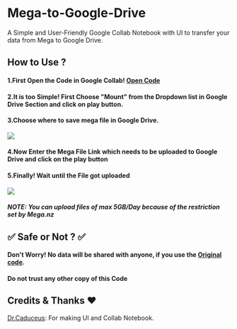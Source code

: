 # Mega-to-Google-Drive
A Simple and User-Friendly Google Collab Notebook with UI to transfer your data from Mega to Google Drive.

## How to Use ?
<h4> 1.First Open the Code in Google Collab! <a href="https://colab.research.google.com/github/TheCaduceus/Mega-to-Google-Drive/blob/main/Mega_downloader.ipynb">Open Code</a> </h4>
<h4> 2.It is too Simple! First Choose "Mount" from the Dropdown list in Google Drive Section and click on play button. </h4>
<h4> 3.Choose where to save mega file in Google Drive. </h4>
<img src="https://github.com/TheCaduceus/Mega-to-Google-Drive/blob/main/img/70.png?raw=true">
<h4> 4.Now Enter the Mega File Link which needs to be uploaded to Google Drive and click on the play button</h4>
<h4> 5.Finally! Wait until the File got uploaded </h4>
<img src="https://github.com/TheCaduceus/Mega-to-Google-Drive/blob/main/img/71.png?raw=true">
<h5> <b><i>NOTE: You can upload files of max 5GB/Day because of the restriction set by Mega.nz</i></b></h5>
<h2>✅ Safe or Not ? ✅</h2>
<h4> Don't Worry! No data will be shared with anyone, if you use the <a href="https://github.com/TheCaduceus/Mega-to-Google-Drive">Original code</a>.</h4>
<h4> Do not trust any other copy of this Code</h4>
<h2>Credits & Thanks ❤️</h2>
<p><a href="https://github.com/TheCaduceus">Dr.Caduceus</a>: For making UI and Collab Notebook.</p>
